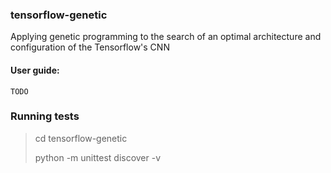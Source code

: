 ### tensorflow-genetic

Applying genetic programming to the search of an optimal architecture and configuration of the Tensorflow's CNN

#### User guide:
    TODO   

### Running tests
> cd tensorflow-genetic
>
> python -m unittest discover -v
